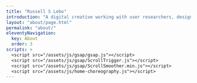 ```yaml
---
title: "Russell S Lebo"
introduction: "A digital creative working with user researchers, designers, and developers to deliver digital products and services"
layout: "about/page.html"
permalink: "about/"
eleventyNavigation:
  key: About
  order: 3
scripts: >
  <script src="/assets/js/gsap/gsap.js"></script>
  <script src="/assets/js/gsap/ScrollTrigger.js"></script>
  <script src="/assets/js/gsap/ScrollSmoother.min.js"></script>
  <script src="/assets/js/home-choreography.js"></script>
---
```


<!-- @format -->
